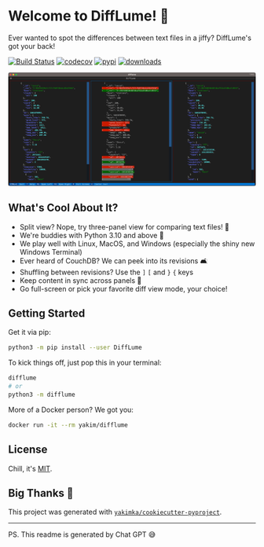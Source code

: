 # Welcome to DiffLume! 🎉

Ever wanted to spot the differences between text files in a jiffy? DiffLume's got your back!

[![Build Status](https://github.com/yakimka/DiffLume/actions/workflows/workflow-ci.yml/badge.svg?branch=main&event=push)](https://github.com/yakimka/DiffLume/actions/workflows/workflow-ci.yml)
[![codecov](https://codecov.io/gh/yakimka/DiffLume/branch/main/graph/badge.svg)](https://codecov.io/gh/yakimka/DiffLume)
[![pypi](https://img.shields.io/pypi/v/DiffLume.svg)](https://pypi.org/project/DiffLume/)
[![downloads](https://static.pepy.tech/personalized-badge/DiffLume?period=total&units=none&left_color=grey&right_color=blue&left_text=downloads)](https://pepy.tech/project/DiffLume)

![sneak peek](https://raw.githubusercontent.com/yakimka/DiffLume/main/assets/screenshot.png)

## What's Cool About It?

- Split view? Nope, try three-panel view for comparing text files! 📄
- We're buddies with Python 3.10 and above 🐍
- We play well with Linux, MacOS, and Windows (especially the shiny new Windows Terminal)
- Ever heard of CouchDB? We can peek into its revisions 🛋️
- Shuffling between revisions? Use the `]` `[` and `}` `{` keys
- Keep content in sync across panels 🔄
- Go full-screen or pick your favorite diff view mode, your choice!

## Getting Started

Get it via pip:

```bash
python3 -m pip install --user DiffLume
```

To kick things off, just pop this in your terminal:

```bash
difflume
# or
python3 -m difflume
```

More of a Docker person? We got you:

```bash
docker run -it --rm yakim/difflume
```

## License

Chill, it's [MIT](https://github.com/yakimka/DiffLume/blob/main/LICENSE).

## Big Thanks 🙌

This project was generated with [`yakimka/cookiecutter-pyproject`](https://github.com/yakimka/cookiecutter-pyproject).

---

PS. This readme is generated by Chat GPT 😅
